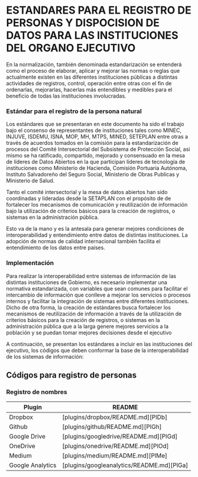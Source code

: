 # ESTANDARES PARA EL REGISTRO DE PERSONAS Y DISPOCISION DE DATOS PARA LAS INSTITUCIONES DEL ORGANO EJECUTIVO


En la normalización, también denominada estandarización se entenderá como el proceso de elaborar, aplicar y mejorar las normas o reglas que actualmente existen en las diferentes instituciones públicas a distintas actividades de registros, control, operación entre otras con el fin de ordenarlas, mejorarlas, hacerlas más entendibles y medibles para el beneficio de todas las instituciones involucradas.

### Estándar para el registro de la persona natural

Los estándares que se presentaran en este documento ha sido el trabajo bajo el consenso de representantes de instituciones tales como MINEC, INJUVE, ISDEMU, ISNA, MOP, MH, MTPS, MINED, SETEPLAN entre otras a través de acuerdos tomados en la comisión  para la estandarización de procesos del Comité Intersectorial del Subsistema de Protección Social, asi mismo se ha ratificado, compartido, mejorado y consensuado en la mesa de líderes de Datos Abiertos en la que participan líderes de tecnología de instituciones como Ministerio de Hacienda, Comisión Portuaria Autónoma, Instituto Salvadoreño del Seguro Social, Ministerio de Obras Publicas y Ministerio de Salud. 

Tanto el comité intersectorial y la mesa de datos abiertos han sido coordinadas y lideradas desde la SETAPLAN con el propósito de de fortalecer los mecanismos de comunicación y reutilización de información bajo la utilización de criterios básicos para la creación de registros, o sistemas en la administración pública.

Esto va de la mano y es la antesala para generar mejores condiciones de interoperabilidad y entendimiento entre datos de distintas instituciones. 
La adopción de normas de calidad internacional también facilita el entendimiento de los datos entre países.

### Implementación 

Para realizar la interoperabilidad entre sistemas de información de las distintas instituciones de Gobierno, es necesario implementar una normativa estandarizada, con variables que sean comunes para facilitar el intercambio de información que conlleve a mejorar los servicios o procesos internos y facilitar la integración de sistemas entre diferentes instituciones. Dicho de otra forma, la creación de estándares busca fortalecer los mecanismos de reutilización de información a través de la utilización de criterios básicos para la creación de registros, o sistemas en la administración pública que a la larga genere mejores servicios a la población y se puedan tomar mejores decisiones desde el ejecutivo

A continuación, se presentan los estándares a incluir en las instituciones del ejecutivo, los códigos que deben conformar la base de la interoperabilidad de los sistemas de información:

## Códigos para registro de personas

### Registro de nombres 


| Plugin | README |
| ------ | ------ |
| Dropbox | [plugins/dropbox/README.md][PlDb] |
| Github | [plugins/github/README.md][PlGh] |
| Google Drive | [plugins/googledrive/README.md][PlGd] |
| OneDrive | [plugins/onedrive/README.md][PlOd] |
| Medium | [plugins/medium/README.md][PlMe] |
| Google Analytics | [plugins/googleanalytics/README.md][PlGa] |
